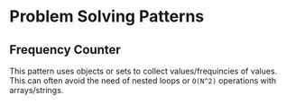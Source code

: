 # Problem Solving Patterns

## Frequency Counter
This pattern uses objects or sets to collect values/frequincies of values.  
This can often avoid the need of nested loops or `O(N^2)` operations with arrays/strings.  
  
